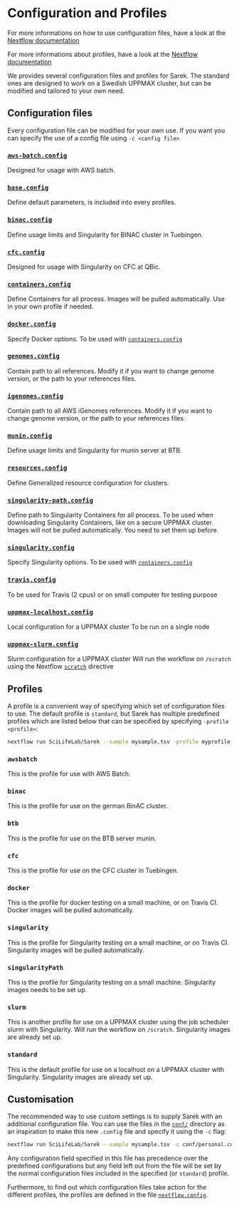 # Configuration and Profiles

For more informations on how to use configuration files, have a look at the [Nextflow documentation](https://www.nextflow.io/docs/latest/config.html)

For more informations about profiles, have a look at the [Nextflow documentation](https://www.nextflow.io/docs/latest/config.html#config-profiles)

We provides several configuration files and profiles for Sarek.
The standard ones are designed to work on a Swedish UPPMAX cluster, but can be modified and tailored to your own need.


## Configuration files

Every configuration file can be modified for your own use.
If you want you can specify the use of a config file using `-c <config file>`

### [`aws-batch.config`](https://github.com/SciLifeLab/Sarek/blob/master/conf/aws-batch.config)

Designed for usage with AWS batch.

### [`base.config`](https://github.com/SciLifeLab/Sarek/blob/master/conf/base.config)

Define default parameters, is included into every profiles.

### [`binac.config`](https://github.com/SciLifeLab/Sarek/blob/master/conf/binac.config)

Define usage limits and Singularity for BINAC cluster in Tuebingen.

### [`cfc.config`](https://github.com/SciLifeLab/Sarek/blob/master/conf/cfc.config)

Designed for usage with Singularity on CFC at QBic.

### [`containers.config`](https://github.com/SciLifeLab/Sarek/blob/master/conf/containers.config)

Define Containers for all process.
Images will be pulled automatically.
Use in your own profile if needed.

### [`docker.config`](https://github.com/SciLifeLab/Sarek/blob/master/conf/docker.config)

Specify Docker options.
To be used with [`containers.config`](#containersconfig)

### [`genomes.config`](https://github.com/SciLifeLab/Sarek/blob/master/conf/genomes.config)

Contain path to all references.
Modify it if you want to change genome version, or the path to your references files.

### [`igenomes.config`](https://github.com/SciLifeLab/Sarek/blob/master/conf/igenomes.config)

Contain path to all AWS iGenomes references.
Modify it if you want to change genome version, or the path to your references files.

### [`munin.config`](https://github.com/SciLifeLab/Sarek/blob/master/conf/munin.config)

Define usage limits and Singularity for munin server at BTB.

### [`resources.config`](https://github.com/SciLifeLab/Sarek/blob/master/conf/resources.config)

Define Generalized resource configuration for clusters.

### [`singularity-path.config`](https://github.com/SciLifeLab/Sarek/blob/master/conf/singularity-path.config)

Define path to Singularity Containers for all process.
To be used when downloading Singularity Containers, like on a secure UPPMAX cluster.
Images will not be pulled automatically.
You need to set them up before.

### [`singularity.config`](https://github.com/SciLifeLab/Sarek/blob/master/conf/singularity.config)

Specify Singularity options.
To be used with [`containers.config`](#containersconfig)

### [`travis.config`](https://github.com/SciLifeLab/Sarek/blob/master/conf/travis.config)

To be used for Travis (2 cpus) or on small computer for testing purpose

### [`uppmax-localhost.config`](https://github.com/SciLifeLab/Sarek/blob/master/conf/uppmax-localhost.config)

Local configuration for a UPPMAX cluster
To be run on a single node
### [`uppmax-slurm.config`](https://github.com/SciLifeLab/Sarek/blob/master/conf/uppmax-slurm.config)

Slurm configuration for a UPPMAX cluster
Will run the workflow on `/scratch` using the Nextflow [`scratch`](https://www.nextflow.io/docs/latest/process.html#scratch) directive

## Profiles
A profile is a convenient way of specifying which set of configuration files to use.
The default profile is `standard`, but Sarek has multiple predefined profiles which are listed below that can be specified by specifying `-profile <profile>`:

```bash
nextflow run SciLifeLab/Sarek --sample mysample.tsv -profile myprofile
```

### `awsbatch`

This is the profile for use with AWS Batch.

### `binac`

This is the profile for use on the german BinAC cluster.

### `btb`

This is the profile for use on the BTB server munin.

### `cfc`

This is the profile for use on the CFC cluster in Tuebingen.

### `docker`

This is the profile for docker testing on a small machine, or on Travis CI.
Docker images will be pulled automatically.

### `singularity`

This is the profile for Singularity testing on a small machine, or on Travis CI.
Singularity images will be pulled automatically.

### `singularityPath`

This is the profile for Singularity testing on a small machine.
Singularity images needs to be set up.

### `slurm`

This is another profile for use on a UPPMAX cluster using the job scheduler slurm with Singularity.
Will run the workflow on `/scratch`.
Singularity images are already set up.

### `standard`

This is the default profile for use on a localhost on a UPPMAX cluster with Singularity.
Singularity images are already set up.

## Customisation
The recommended way to use custom settings is to supply Sarek with an additional configuration file. You can use the files in the [`conf/`](https://github.com/SciLifeLab/Sarek/tree/master/conf) directory as an inspiration to make this new `.config` file and specify it using the `-c` flag:

```bash
nextflow run SciLifeLab/Sarek --sample mysample.tsv -c conf/personal.config
```

Any configuration field specified in this file has precedence over the predefined configurations but any field left out from the file will be set by the normal configuration files included in the specified (or `standard`) profile.

Furthermore, to find out which configuration files take action for the different profiles, the profiles are defined in the file  [`nextflow.config`](https://github.com/SciLifeLab/Sarek/blob/master/nextflow.config).
